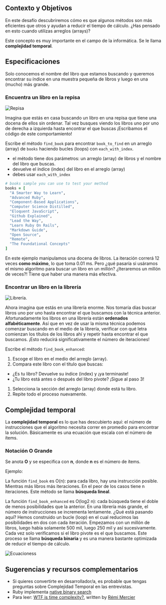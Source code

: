 ## Contexto y Objetivos
En este desafío descubriremos cómo es que algunos métodos son más eficientes que otros y ayudan a reducir el tiempo de cálculo. ¿Has pensado en esto cuando utilizas arreglos (arrays)?

Este concepto es muy importante en el campo de la informática. Se le llama **complejidad temporal**.


## Especificaciones

Solo conocemos el nombre del libro que estamos buscando y queremos encontrar su índice en una muestra pequeña de libros y luego en una (mucho) más grande.

### Encuentra un libro en la repisa
![Repisa](https://raw.githubusercontent.com/lewagon/fullstack-images/master/ruby/shelf.png)

Imagina que estás en casa buscando un libro en una repisa que tiene una docena de ellos sin ordenar. Tal vez busques viendo los libros uno por uno de derecha a izquierda hasta encontrar el que buscas ¡Escribamos el código de este comportamiento!

Escribe el método `find_book` para encontrar `book_to_find`  en un arreglo (array) de `books` haciendo bucles (loops) con `each_with_index`.

- el método tiene dos parámetros: un arreglo (array) de libros y el nombre del libro que buscas.
- devuelve el índice (index) del libro en el arreglo (array)
- debes usar  `each_with_index`

```ruby
# books sample you can use to test your method
books = [
  "A Smarter Way to Learn",
  "Advanced Ruby",
  "Component-Based Applications",
  "Computer Science Distilled",
  "Eloquent JavaScript",
  "Github Explained",
  "Lead the Way",
  "Learn Ruby On Rails",
  "Markdown Guide",
  "Open Source",
  "Remote",
  "The Foundational Concepts"
]
```

En este ejemplo manipulamos una docena de libros. La iteración correrá 12 veces **como máximo**, lo que toma 0.01 ms. Pero ¿qué pasaría si usáramos el mismo algoritmo para buscar un libro en un millón? ¿Iteraremos un millón de veces?! Tiene que haber una manera más efectiva.

### Encontrar un libro en la librería

![Librería](https://raw.githubusercontent.com/lewagon/fullstack-images/master/ruby/library.png).

Ahora imagina que estás en una librería enorme. Nos tomaría días buscar libros uno por uno hasta encontrar el que buscamos con la técnica anterior. Afortunadamente los libros en una librería están **ordenados alfabéticamente**. Así que en vez de usar la misma técnica podemos comenzar buscando en el medio de la librería, verificar con qué letra comienzan los títulos de los libros ahí y repetir hasta encontrar el que buscamos. ¡Esto reducirá significativamente el número de iteraciones!

Escribe el método `find_book_enhanced`:

1. Escoge el libro en el medio del arreglo (array).
1. Compara este libro con el título que buscas:
  - ¿Es tu libro? Devuelve su índice (index) y ¡ya terminaste!
  - ¿Tu libro está antes o después del libro pivote? ¡Sigue al paso 3!
1. Selecciona la sección del arreglo (array) donde está tu libro.
1. Repite todo el proceso nuevamente.

## Complejidad temporal
La **complejidad temporal** es lo que has descubierto aquí: el número de instrucciones que el algoritmo necesita correr en promedio para encontrar la solución. Básicamente es una ecuación que escala con el número de ítems.

### Notación O Grande
Se anota **O** y se especifica con **n**, donde **n** es el número de ítems.

Ejemplo:

La función `find_book` es O(n): para cada libro, hay una instrucción posible. Mientras más libros más iteraciones. En el peor de los casos tiene n iteraciones. Este método se llama **búsqueda lineal**.

La función `find_book_enhanced` es O(log2 n): cada búsqueda tiene el doble de menos posibilidades que la anterior. En una librería más grande, el número de instrucciones se incrementa lentamente. ¿Qué está pasando aquí? Hemos construido un bucle (loop) en el cual reducimos las posibilidades en dos con cada iteración. Empezamos con un millón de libros, luego había solamente 500 mil, luego 250 mil y así sucesivamente. Cada vez solo verificamos si el libro pivote es el que buscamos. Este proceso se llama **búsqueda binaria** y es una manera bastante optimizada de reducir el tiempo de cálculo.

![Ecuacioness](https://raw.githubusercontent.com/lewagon/fullstack-images/master/ruby/equations.png)

## Sugerencias y recursos complementarios

- Si quieres convertirte en desarrollador/a, es probable que tengas preguntas sobre Complejidad Temporal en las entrevistas.
- Ruby implementa [native binary search](https://ruby-doc.org/core-2.6.5/Array.html#method-i-bsearch)
- Para leer: [WTF is time complexity?](https://remimercier.com/wtf-time-complexity), written by [Rémi Mercier](https://kitt.lewagon.com/alumni/merciremi)
